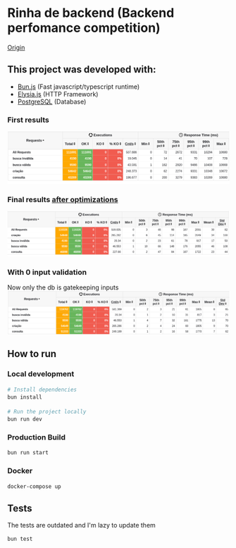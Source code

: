 # Rinha de backend (Backend perfomance competition)

[Origin](https://github.com/zanfranceschi/rinha-de-backend-2023-q3)

## This project was developed with:

- [Bun.js](https://bun.sh/) (Fast javascript/typescript runtime)
- [Elysia.js](https://elysiajs.com) (HTTP Framework)
- [PostgreSQL](https://www.postgresql.org/) (Database)

### First results

![First results](resources/first_iteration_results.png)

### Final results [after optimizations](OPTIMIZATIONS.md)

![Final results](resources/final_results.png)

### With 0 input validation

Now only the db is gatekeeping inputs
![More optimizations](resources/more_optimizations.png)

## How to run

### Local development

```bash
# Install dependencies
bun install

# Run the project locally
bun run dev
```

### Production Build

```bash
bun run start
```

### Docker

```bash
docker-compose up
```

## Tests

The tests are outdated and I'm lazy to update them

```bash
bun test
```
